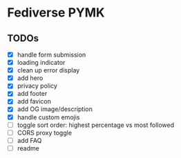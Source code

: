 # Fediverse PYMK

## TODOs

- [x] handle form submission
- [x] loading indicator
- [x] clean up error display
- [x] add hero
- [x] privacy policy
- [x] add footer
- [x] add favicon
- [x] add OG image/description
- [x] handle custom emojis
- [ ] toggle sort order: highest percentage vs most followed
- [ ] CORS proxy toggle
- [ ] add FAQ
- [ ] readme

